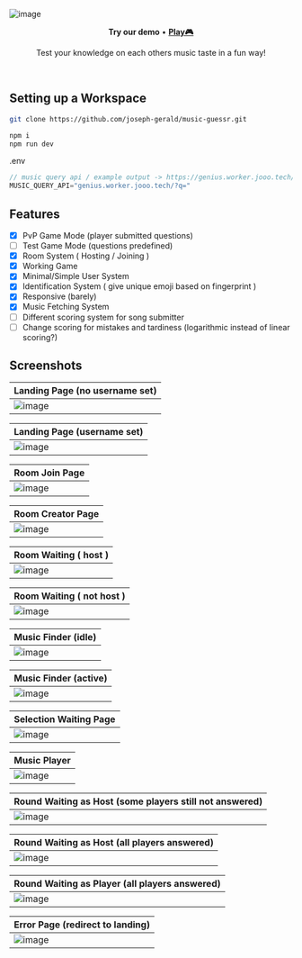![image](https://github.com/joseph-gerald/music-guessr/assets/73967013/35ab967e-382f-42ac-9e58-6118bae90d65)

<p align="center">
  <strong>Try our demo</strong>
  •
  <a href="https://kbg.jooo.tech">
    <strong>Play🎮</strong>
  </a>
</p>
<p align="center">
  Test your knowledge on each others music taste in a fun way!
</p>
<br>

## Setting up a Workspace
```bash
git clone https://github.com/joseph-gerald/music-guessr.git

npm i
npm run dev
```

.env
```js
// music query api / example output -> https://genius.worker.jooo.tech/?q=Call Me Mabye
MUSIC_QUERY_API="genius.worker.jooo.tech/?q="
```

## Features
- [x] PvP Game Mode (player submitted questions)
- [ ] Test Game Mode (questions predefined)
- [x] Room System ( Hosting / Joining )
- [x] Working Game
- [x] Minimal/Simple User System
- [x] Identification System ( give unique emoji based on fingerprint )
- [x] Responsive (barely)
- [x] Music Fetching System
- [ ] Different scoring system for song submitter
- [ ] Change scoring for mistakes and tardiness (logarithmic instead of linear scoring?)

## Screenshots

| Landing Page (no username set) |
| ------------------------------ |
| ![image](https://github.com/joseph-gerald/music-guessr/assets/73967013/f16c6646-3f96-4351-af8b-2b752cd3497a) |

| Landing Page (username set) |
| ------------------------------ |
| ![image](https://github.com/joseph-gerald/music-guessr/assets/73967013/a2b3efbe-4cda-4051-bc43-bfdd400edcbe) |

| Room Join Page |
| ------------------------------ |
| ![image](https://github.com/joseph-gerald/music-guessr/assets/73967013/58546353-a37b-4e48-9e54-f62120516d54) |

| Room Creator Page |
| ------------------------------ |
| ![image](https://github.com/joseph-gerald/music-guessr/assets/73967013/45798eb8-3e75-400d-8d95-a5e5aedb8f86) |

| Room Waiting ( host ) |
| ------------------------------ |
| ![image](https://github.com/joseph-gerald/music-guessr/assets/73967013/6bfda2f5-452d-4492-ba47-a3b27575dd46) |

| Room Waiting ( not host ) |
| ------------------------------ |
| ![image](https://github.com/joseph-gerald/music-guessr/assets/73967013/6f53ec98-6891-4918-895a-ecc2b9111572) |

| Music Finder (idle) |
| ------------------------------ |
| ![image](https://github.com/joseph-gerald/music-guessr/assets/73967013/056c153b-149d-49cf-b1d4-902401f0577f) |


| Music Finder (active) |
| ------------------------------ |
| ![image](https://github.com/joseph-gerald/music-guessr/assets/73967013/af980677-0cdc-4f41-828d-b48e411f518f) |


| Selection Waiting Page |
| ------------------------------ |
| ![image](https://github.com/joseph-gerald/music-guessr/assets/73967013/5f46b170-55c2-4db3-a2d2-c1282202d4e0) |


| Music Player |
| ------------------------------ |
| ![image](https://github.com/joseph-gerald/music-guessr/assets/73967013/3b369f72-efff-49e6-88dd-296bd94dae14)


| Round Waiting as Host (some players still not answered) |
| ------------------------------ |
| ![image](https://github.com/joseph-gerald/music-guessr/assets/73967013/e9614e28-655f-4bd0-8761-9f3a83864aee)


| Round Waiting as Host (all players answered) |
| ------------------------------ |
| ![image](https://github.com/joseph-gerald/music-guessr/assets/73967013/005adf41-126d-41b0-9343-2900ca57754c)


| Round Waiting as Player (all players answered) |
| ------------------------------ |
| ![image](https://github.com/joseph-gerald/music-guessr/assets/73967013/dfcd9db2-52db-4603-a742-3259652297d6)


| Error Page (redirect to landing) |
| ------------------------------ |
| ![image](https://github.com/joseph-gerald/music-guessr/assets/73967013/135f6e6d-8574-4427-850e-98c9f5665f91)

